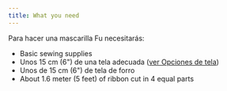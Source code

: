 ```yaml
---
title: What you need
---
```


Para hacer una mascarilla Fu necesitarás:

- Basic sewing supplies
- Unos 15 cm (6") de una tela adecuada ([ver Opciones de tela](/docs/patterns/fu/fabric/))
- Unos de 15 cm (6") de tela de forro
- About 1.6 meter (5 feet) of ribbon cut in 4 equal parts

